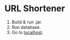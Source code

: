 # URL Shortener
1. Build & run .jar.
2. Run database.
3. Go to [localhost].

[localhost]: <http://localhost:8080/>
